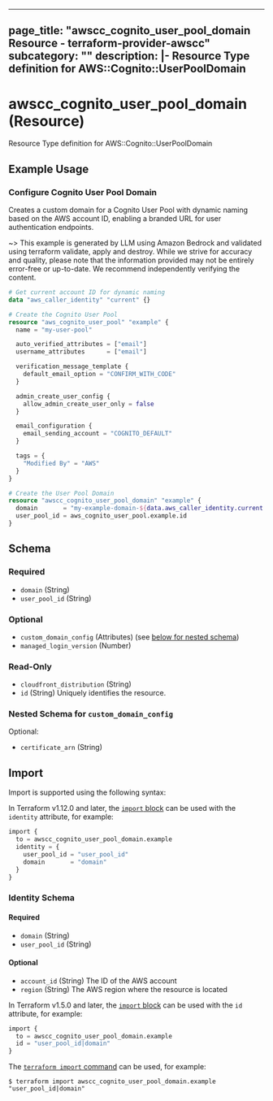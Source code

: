 
---
page_title: "awscc_cognito_user_pool_domain Resource - terraform-provider-awscc"
subcategory: ""
description: |-
  Resource Type definition for AWS::Cognito::UserPoolDomain
---

# awscc_cognito_user_pool_domain (Resource)

Resource Type definition for AWS::Cognito::UserPoolDomain

## Example Usage

### Configure Cognito User Pool Domain

Creates a custom domain for a Cognito User Pool with dynamic naming based on the AWS account ID, enabling a branded URL for user authentication endpoints.

~> This example is generated by LLM using Amazon Bedrock and validated using terraform validate, apply and destroy. While we strive for accuracy and quality, please note that the information provided may not be entirely error-free or up-to-date. We recommend independently verifying the content.

```terraform
# Get current account ID for dynamic naming
data "aws_caller_identity" "current" {}

# Create the Cognito User Pool
resource "aws_cognito_user_pool" "example" {
  name = "my-user-pool"

  auto_verified_attributes = ["email"]
  username_attributes      = ["email"]

  verification_message_template {
    default_email_option = "CONFIRM_WITH_CODE"
  }

  admin_create_user_config {
    allow_admin_create_user_only = false
  }

  email_configuration {
    email_sending_account = "COGNITO_DEFAULT"
  }

  tags = {
    "Modified By" = "AWS"
  }
}

# Create the User Pool Domain
resource "awscc_cognito_user_pool_domain" "example" {
  domain       = "my-example-domain-${data.aws_caller_identity.current.account_id}"
  user_pool_id = aws_cognito_user_pool.example.id
}
```

<!-- schema generated by tfplugindocs -->
## Schema

### Required

- `domain` (String)
- `user_pool_id` (String)

### Optional

- `custom_domain_config` (Attributes) (see [below for nested schema](#nestedatt--custom_domain_config))
- `managed_login_version` (Number)

### Read-Only

- `cloudfront_distribution` (String)
- `id` (String) Uniquely identifies the resource.

<a id="nestedatt--custom_domain_config"></a>
### Nested Schema for `custom_domain_config`

Optional:

- `certificate_arn` (String)

## Import

Import is supported using the following syntax:

In Terraform v1.12.0 and later, the [`import` block](https://developer.hashicorp.com/terraform/language/import) can be used with the `identity` attribute, for example:

```terraform
import {
  to = awscc_cognito_user_pool_domain.example
  identity = {
    user_pool_id = "user_pool_id"
    domain       = "domain"
  }
}
```

<!-- schema generated by tfplugindocs -->
### Identity Schema

#### Required

- `domain` (String)
- `user_pool_id` (String)

#### Optional

- `account_id` (String) The ID of the AWS account
- `region` (String) The AWS region where the resource is located

In Terraform v1.5.0 and later, the [`import` block](https://developer.hashicorp.com/terraform/language/import) can be used with the `id` attribute, for example:

```terraform
import {
  to = awscc_cognito_user_pool_domain.example
  id = "user_pool_id|domain"
}
```

The [`terraform import` command](https://developer.hashicorp.com/terraform/cli/commands/import) can be used, for example:

```shell
$ terraform import awscc_cognito_user_pool_domain.example "user_pool_id|domain"
```
